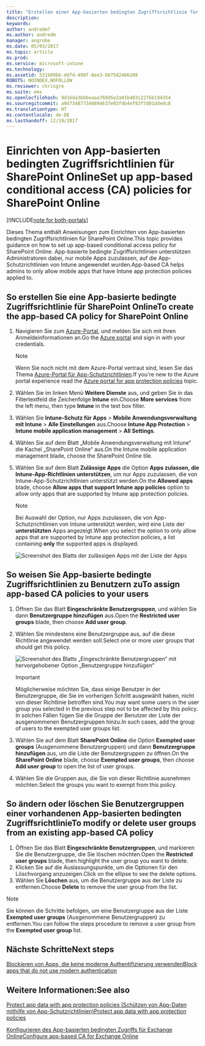 ```yaml
---
title: "Erstellen einer App-basierten bedingten Zugriffsrichtlinie für SharePoint Online"
description: 
keywords: 
author: andredm7
ms.author: andredm
manager: angrobe
ms.date: 05/03/2017
ms.topic: article
ms.prod: 
ms.service: microsoft-intune
ms.technology: 
ms.assetid: 531b09bb-ddfd-498f-8ee3-6675d2466208
ROBOTS: NOINDEX,NOFOLLOW
ms.reviewer: chrisgre
ms.suite: ems
ms.openlocfilehash: 9d16da3bbbeaaa768d5e2a01b403c227bb194354
ms.sourcegitcommit: a9d734877340894637e03f4b4ef83f7d01ddedc8
ms.translationtype: HT
ms.contentlocale: de-DE
ms.lasthandoff: 12/19/2017
---
```

# <a name="set-up-app-based-conditional-access-ca-policies-for-sharepoint-online"></a><span data-ttu-id="12597-102">Einrichten von App-basierten bedingten Zugriffsrichtlinien für SharePoint Online</span><span class="sxs-lookup"><span data-stu-id="12597-102">Set up app-based conditional access (CA) policies for SharePoint Online</span></span>

[!INCLUDE[note for both-portals](../includes/note-for-both-portals.md)]

<span data-ttu-id="12597-103">Dieses Thema enthält Anweisungen zum Einrichten von App-basierten bedingten Zugriffsrichtlinien für SharePoint Online.</span><span class="sxs-lookup"><span data-stu-id="12597-103">This topic provides guidance on how to set up app-based conditional access policy for SharePoint Online.</span></span> <span data-ttu-id="12597-104">App-basierte bedingte Zugriffsrichtlinien unterstützen Administratoren dabei, nur mobile Apps zuzulassen, auf die App-Schutzrichtlinien von Intune angewendet wurden.</span><span class="sxs-lookup"><span data-stu-id="12597-104">App-based CA helps admins to only allow mobile apps that have Intune app protection policies applied to.</span></span>

## <a name="to-create-the-app-based-ca-policy-for-sharepoint-online"></a><span data-ttu-id="12597-105">So erstellen Sie eine App-basierte bedingte Zugriffsrichtlinie für SharePoint Online</span><span class="sxs-lookup"><span data-stu-id="12597-105">To create the app-based CA policy for SharePoint Online</span></span>

1. <span data-ttu-id="12597-106">Navigieren Sie zum [Azure-Portal](https://portal.azure.com), und melden Sie sich mit Ihren Anmeldeinformationen an.</span><span class="sxs-lookup"><span data-stu-id="12597-106">Go the [Azure portal](https://portal.azure.com) and sign in with your credentials.</span></span>

    > [!NOTE]
    > <span data-ttu-id="12597-107">Wenn Sie noch nicht mit dem Azure-Portal vertraut sind, lesen Sie das Thema [Azure-Portal für App-Schutzrichtlinien](azure-portal-for-microsoft-intune-mam-policies.md).</span><span class="sxs-lookup"><span data-stu-id="12597-107">If you're new to the Azure portal experience read the [Azure portal for app protection policies](azure-portal-for-microsoft-intune-mam-policies.md) topic.</span></span>

2. <span data-ttu-id="12597-108">Wählen Sie im linken Menü **Weitere Dienste** aus, und geben Sie in das Filtertextfeld die Zeichenfolge **Intune** ein.</span><span class="sxs-lookup"><span data-stu-id="12597-108">Choose **More services** from the left menu, then type **Intune** in the text box filter.</span></span>

3. <span data-ttu-id="12597-109">Wählen Sie **Intune-Schutz für Apps** > **Mobile Anwendungsverwaltung mit Intune** > **Alle Einstellungen** aus.</span><span class="sxs-lookup"><span data-stu-id="12597-109">Choose **Intune App Protection** > **Intune mobile application management** > **All Settings**.</span></span>

4. <span data-ttu-id="12597-110">Wählen Sie auf dem Blatt „Mobile Anwendungsverwaltung mit Intune“ die Kachel „SharePoint Online“ aus.</span><span class="sxs-lookup"><span data-stu-id="12597-110">On the Intune mobile application management blade, choose the SharePoint Online tile.</span></span>

5. <span data-ttu-id="12597-111">Wählen Sie auf dem Blatt **Zulässige Apps** die Option **Apps zulassen, die Intune-App-Richtlinien unterstützen**, um nur Apps zuzulassen, die von Intune-App-Schutzrichtlinien unterstützt werden.</span><span class="sxs-lookup"><span data-stu-id="12597-111">On the **Allowed apps** blade, choose **Allow apps that support Intune app policies** option to allow only apps that are supported by Intune app protection policies.</span></span>

    > [!NOTE] 
    > <span data-ttu-id="12597-112">Bei Auswahl der Option, nur Apps zuzulassen, die von App-Schutzrichtlinien von Intune unterstützt werden, wird eine Liste der **unterstützten** Apps angezeigt.</span><span class="sxs-lookup"><span data-stu-id="12597-112">When you select the option to only allow apps that are supported by Intune app protection policies, a list containing **only** the supported apps is displayed.</span></span>

    ![Screenshot des Blatts der zulässigen Apps mit der Liste der Apps](../media/mam-ca-spo-allowed-apps.png)

## <a name="to-assign-app-based-ca-policies-to-your-users"></a><span data-ttu-id="12597-114">So weisen Sie App-basierte bedingte Zugriffsrichtlinien zu Benutzern zu</span><span class="sxs-lookup"><span data-stu-id="12597-114">To assign app-based CA policies to your users</span></span>

1. <span data-ttu-id="12597-115">Öffnen Sie das Blatt **Eingeschränkte Benutzergruppen**, und wählen Sie dann **Benutzergruppe hinzufügen** aus.</span><span class="sxs-lookup"><span data-stu-id="12597-115">Open the **Restricted user groups** blade, then choose **Add user group**.</span></span>

2. <span data-ttu-id="12597-116">Wählen Sie mindestens eine Benutzergruppe aus, auf die diese Richtlinie angewendet werden soll.</span><span class="sxs-lookup"><span data-stu-id="12597-116">Select one or more user groups that should get this policy.</span></span>

    ![Screenshot des Blatts „Eingeschränkte Benutzergruppen“ mit hervorgehobener Option „Benutzergruppe hinzufügen“](../media/mam-ca-spo-restricted-groups.png)

    > [!IMPORTANT] 
    > <span data-ttu-id="12597-118">Möglicherweise möchten Sie, dass einige Benutzer in der Benutzergruppe, die Sie im vorherigen Schritt ausgewählt haben, nicht von dieser Richtlinie betroffen sind.</span><span class="sxs-lookup"><span data-stu-id="12597-118">You may want some users in the user group you selected in the previous step not to be affected by this policy.</span></span> <span data-ttu-id="12597-119">In solchen Fällen fügen Sie die Gruppe der Benutzer der Liste der ausgenommenen Benutzergruppen hinzu.</span><span class="sxs-lookup"><span data-stu-id="12597-119">In such cases, add the group of users to the exempted user groups list.</span></span> 

3. <span data-ttu-id="12597-120">Wählen Sie auf dem Blatt **SharePoint Online** die Option **Exempted user groups** (Ausgenommene Benutzergruppen) und dann **Benutzergruppe hinzufügen** aus, um die Liste der Benutzergruppen zu öffnen.</span><span class="sxs-lookup"><span data-stu-id="12597-120">On the **SharePoint Online** blade, choose **Exempted user groups**, then choose **Add user group** to open the list of user groups.</span></span>

4. <span data-ttu-id="12597-121">Wählen Sie die Gruppen aus, die Sie von dieser Richtlinie ausnehmen möchten.</span><span class="sxs-lookup"><span data-stu-id="12597-121">Select the groups you want to exempt from this policy.</span></span>  

## <a name="to-modify-or-delete-user-groups-from-an-existing-app-based-ca-policy"></a><span data-ttu-id="12597-122">So ändern oder löschen Sie Benutzergruppen einer vorhandenen App-basierten bedingten Zugriffsrichtlinie</span><span class="sxs-lookup"><span data-stu-id="12597-122">To modify or delete user groups from an existing app-based CA policy</span></span>

1. <span data-ttu-id="12597-123">Öffnen Sie das Blatt **Eingeschränkte Benutzergruppen**, und markieren Sie die Benutzergruppe, die Sie löschen möchten.</span><span class="sxs-lookup"><span data-stu-id="12597-123">Open the **Restricted user groups** blade, then highlight the user group you want to delete.</span></span>
2. <span data-ttu-id="12597-124">Klicken Sie auf die Auslassungspunkte, um die Optionen für den Löschvorgang anzuzeigen.</span><span class="sxs-lookup"><span data-stu-id="12597-124">Click on the ellipse to see the delete options.</span></span>
3. <span data-ttu-id="12597-125">Wählen Sie **Löschen** aus, um die Benutzergruppe aus der Liste zu entfernen.</span><span class="sxs-lookup"><span data-stu-id="12597-125">Choose **Delete** to remove the user group from the list.</span></span>

> [!NOTE] 
> <span data-ttu-id="12597-126">Sie können die Schritte befolgen, um eine Benutzergruppe aus der Liste **Exempted user groups** (Ausgenommene Benutzergruppen) zu entfernen.</span><span class="sxs-lookup"><span data-stu-id="12597-126">You can follow the steps procedure to remove a user group from the **Exempted user group** list.</span></span>

## <a name="next-steps"></a><span data-ttu-id="12597-127">Nächste Schritte</span><span class="sxs-lookup"><span data-stu-id="12597-127">Next steps</span></span>

[<span data-ttu-id="12597-128">Blockieren von Apps, die keine moderne Authentifizierung verwenden</span><span class="sxs-lookup"><span data-stu-id="12597-128">Block apps that do not use modern authentication</span></span>](block-apps-with-no-modern-authentication.md)

## <a name="see-also"></a><span data-ttu-id="12597-129">Weitere Informationen:</span><span class="sxs-lookup"><span data-stu-id="12597-129">See also</span></span>

[<span data-ttu-id="12597-130">Protect app data with app protection policies (Schützen von App-Daten mithilfe von App-Schutzrichtlinien)</span><span class="sxs-lookup"><span data-stu-id="12597-130">Protect app data with app protection policies</span></span>](protect-app-data-using-mobile-app-management-policies-with-microsoft-intune.md)

[<span data-ttu-id="12597-131">Konfigurieren des App-basierten bedingten Zugriffs für Exchange Online</span><span class="sxs-lookup"><span data-stu-id="12597-131">Configure app-based CA for Exchange Online</span></span>](mam-ca-for-exchange-online.md)

